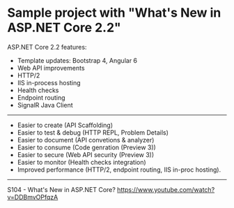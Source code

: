 # Sample project with "What's New in ASP.NET Core 2.2"

ASP.NET Core 2.2 features:

- Template updates: Bootstrap 4, Angular 6
- Web API improvements
- HTTP/2
- IIS in-process hosting
- Health checks
- Endpoint routing
- SignalR Java Client

-------------------------------------------

- Easier to create (API Scaffolding)
- Easier to test & debug (HTTP REPL, Problem Details)
- Easier to document (API convetions & analyzer)
- Easier to consume (Code genration (Preview 3))
- Easier to secure (Web API security (Preview 3))
- Easier to monitor (Health checks integration)
- Improved performance (HTTP/2, endpoint routing, IIS in-proc hosting).

-------------------------------------------

S104 - What's New in ASP.NET Core? https://www.youtube.com/watch?v=DDBmvOPfqzA


